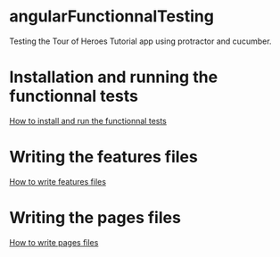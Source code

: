 # angularFunctionnalTesting

Testing the Tour of Heroes Tutorial app using protractor and cucumber.

# Installation and running the functionnal tests

[How to install and run the functionnal tests](../)

# Writing the features files

[How to write features files](../features)

# Writing the pages files

[How to write pages files](../pages)
